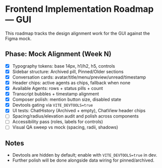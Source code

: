 # Frontend Implementation Roadmap — GUI

This roadmap tracks the design alignment work for the GUI against the Figma mock.

## Phase: Mock Alignment (Week N)

- [x] Typography tokens: base 14px, h1/h2, h5, controls
- [x] Sidebar structure: Archived pill, Pinned/Older sections
- [x] Conversation cards: avatar/title/menu/preview/unread/timestamp
- [x] Header chips: active agents as chips, fallback when none
- [x] Available Agents: rows + status pills + count
- [x] Transcript bubbles + timestamp alignment
- [x] Composer polish: mention button size, disabled state
- [x] Devtools gating via `VITE_DEVTOOLS=true`
- [x] UI tests: ChatHistory (Archived + empty), ChatView header chips
- [ ] Spacing/radius/elevation audit and polish across components
- [ ] Accessibility pass (roles, labels for controls)
- [ ] Visual QA sweep vs mock (spacing, radii, shadows)

## Notes

- Devtools are hidden by default; enable with `VITE_DEVTOOLS=true` in dev.
- Further polish will be done alongside data wiring for pinned/archived.
